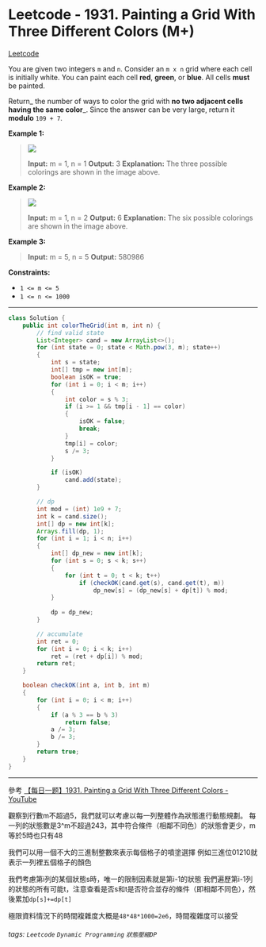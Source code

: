 # Leetcode - 1931. Painting a Grid With Three Different Colors (M+)

[Leetcode](https://leetcode.com/problems/painting-a-grid-with-three-different-colors/)

You are given two integers `m` and `n`. Consider an `m x n` grid where each cell is initially white. You can paint each cell **red**, **green**, or **blue**. All cells **must** be painted.

Return_ the number of ways to color the grid with **no two adjacent cells having the same color**_. Since the answer can be very large, return it **modulo** `109 + 7`.

**Example 1:**

> ![](https://assets.leetcode.com/uploads/2021/06/22/colorthegrid.png)
> 
> **Input:** m = 1, n = 1
> **Output:** 3
> **Explanation:** The three possible colorings are shown in the image above.

**Example 2:**

> ![](https://assets.leetcode.com/uploads/2021/06/22/copy-of-colorthegrid.png)
> 
> **Input:** m = 1, n = 2
> **Output:** 6
> **Explanation:** The six possible colorings are shown in the image above.

**Example 3:**

> **Input:** m = 5, n = 5
> **Output:** 580986

**Constraints:**

-   `1 <= m <= 5`
-   `1 <= n <= 1000`

---
```java
class Solution {
    public int colorTheGrid(int m, int n) {
        // find valid state
        List<Integer> cand = new ArrayList<>();
        for (int state = 0; state < Math.pow(3, m); state++)
        {
            int s = state;
            int[] tmp = new int[m];
            boolean isOK = true;
            for (int i = 0; i < m; i++)
            {
                int color = s % 3;
                if (i >= 1 && tmp[i - 1] == color)
                {
                    isOK = false;
                    break;
                }
                tmp[i] = color;
                s /= 3;
            }

            if (isOK)
                cand.add(state);
        }

        // dp
        int mod = (int) 1e9 + 7;
        int k = cand.size();
        int[] dp = new int[k];
        Arrays.fill(dp, 1);
        for (int i = 1; i < n; i++)
        {
            int[] dp_new = new int[k];
            for (int s = 0; s < k; s++)
            {
                for (int t = 0; t < k; t++)
                    if (checkOK(cand.get(s), cand.get(t), m))
                        dp_new[s] = (dp_new[s] + dp[t]) % mod;
            }
            
            dp = dp_new;
        }

        // accumulate
        int ret = 0;
        for (int i = 0; i < k; i++)
            ret = (ret + dp[i]) % mod;
        return ret;
    }

    boolean checkOK(int a, int b, int m)
    {
        for (int i = 0; i < m; i++)
        {
            if (a % 3 == b % 3)
                return false;
            a /= 3;
            b /= 3;
        }
        return true;
    }
}
```
---

參考 [【每日一题】1931. Painting a Grid With Three Different Colors - YouTube](https://www.youtube.com/watch?v=YNOy0CCIDjE)

觀察到行數m不超過5，我們就可以考慮以每一列整體作為狀態進行動態規劃。
每一列的狀態數是3^m不超過243，其中符合條件（相鄰不同色）的狀態會更少，m等於5時也只有48

我們可以用一個不大的三進制整數來表示每個格子的噴塗選擇
例如三進位01210就表示一列裡五個格子的顏色

我們考慮第i列的某個狀態s時，唯一的限制因素就是第i-1的狀態
我們遍歷第i-1列的狀態的所有可能t，注意查看是否s和t是否符合並存的條件（即相鄰不同色），然後累加`dp[s]+=dp[t]`

極限資料情況下的時間複雜度大概是`48*48*1000=2e6`，時間複雜度可以接受



###### tags: `Leetcode` `Dynamic Programming` `狀態壓縮DP`